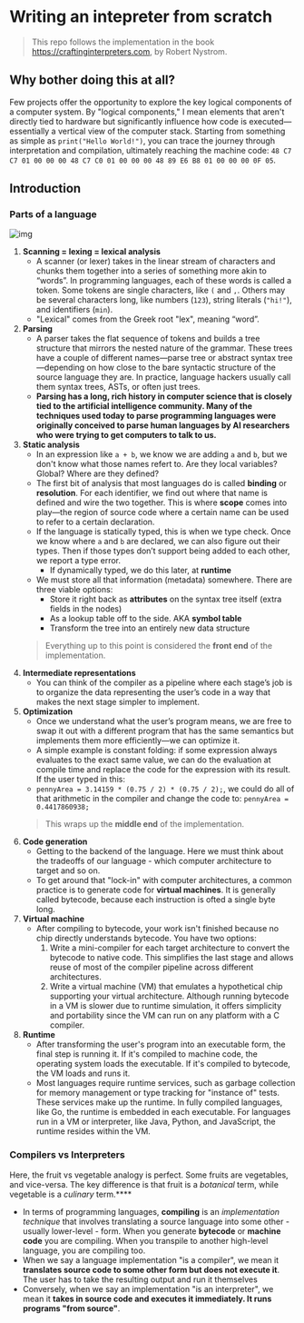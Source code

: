 # Writing an intepreter from scratch

> This repo follows the implementation in the book https://craftinginterpreters.com, by Robert Nystrom.

## Why bother doing this at all?
Few projects offer the opportunity to explore the key logical components of a computer system. By "logical components," I mean elements that aren't directly tied to hardware but significantly influence how code is executed—essentially a vertical view of the computer stack. Starting from something as simple as `print("Hello World!")`, you can trace the journey through interpretation and compilation, ultimately reaching the machine code: `48 C7 C7 01 00 00 00 48 C7 C0 01 00 00 00 48 89 E6 B8 01 00 00 00 0F 05`.

## Introduction
### Parts of a language

![img](https://craftinginterpreters.com/image/a-map-of-the-territory/mountain.png)

1. **Scanning = lexing = lexical analysis**
   -  A scanner (or lexer) takes in the linear stream of characters and chunks them together into a series of something more akin to “words”. In programming languages, each of these words is called a token. Some tokens are single characters, like `(` and `,`. Others may be several characters long, like numbers (`123`), string literals (`"hi!"`), and identifiers (`min`).
   - "Lexical" comes from the Greek root "lex", meaning “word”.
2. **Parsing**
   - A parser takes the flat sequence of tokens and builds a tree structure that mirrors the nested nature of the grammar. These trees have a couple of different names—parse tree or abstract syntax tree—depending on how close to the bare syntactic structure of the source language they are. In practice, language hackers usually call them syntax trees, ASTs, or often just trees.
   - **Parsing has a long, rich history in computer science that is closely tied to the artificial intelligence community. Many of the techniques used today to parse programming languages were originally conceived to parse human languages by AI researchers who were trying to get computers to talk to us.**
3. **Static analysis**
   - In an expression like `a + b`, we know we are adding `a` and `b`, but we don't know what those names refert to. Are they local variables? Global? Where are they defined?
   -  The first bit of analysis that most languages do is called **binding** or **resolution**. For each identifier, we find out where that name is defined and wire the two together. This is where **scope** comes into play—the region of source code where a certain name can be used to refer to a certain declaration.
   - If the language is statically typed, this is when we type check. Once we know where `a` and `b` are declared, we can also figure out their types. Then if those types don’t support being added to each other, we report a type error.
     - If dynamically typed, we do this later, at **runtime**
   - We must store all that information (metadata) somewhere. There are three viable options:
     - Store it right back as **attributes** on the syntax tree itself (extra fields in the nodes)
     - As a lookup table off to the side. AKA **symbol table**
     - Transform the tree into an entirely new data structure
   > Everything up to this point is considered the **front end** of the implementation.
4. **Intermediate representations**
   - You can think of the compiler as a pipeline where each stage’s job is to organize the data representing the user’s code in a way that makes the next stage simpler to implement.
5. **Optimization**
   - Once we understand what the user’s program means, we are free to swap it out with a different program that has the same semantics but implements them more efficiently—we can optimize it.
   - A simple example is constant folding: if some expression always evaluates to the exact same value, we can do the evaluation at compile time and replace the code for the expression with its result. If the user typed in this:
   - `pennyArea = 3.14159 * (0.75 / 2) * (0.75 / 2);`, we could do all of that arithmetic in the compiler and change the code to: `pennyArea = 0.4417860938;`
   > This wraps up the **middle end** of the implementation.
6. **Code generation**
   - Getting to the backend of the language. Here we must think about the tradeoffs of our language - which computer architecture to target and so on.
   - To get around that "lock-in" with computer architectures, a common practice is to generate code for **virtual machines**. It is generally called bytecode, because each instruction is ofted a single byte long.
7. **Virtual machine**
   - After compiling to bytecode, your work isn't finished because no chip directly understands bytecode. You have two options: 
     1. Write a mini-compiler for each target architecture to convert the bytecode to native code. This simplifies the last stage and allows reuse of most of the compiler pipeline across different architectures.
     2. Write a virtual machine (VM) that emulates a hypothetical chip supporting your virtual architecture. Although running bytecode in a VM is slower due to runtime simulation, it offers simplicity and portability since the VM can run on any platform with a C compiler.
8. **Runtime**
   - After transforming the user's program into an executable form, the final step is running it. If it's compiled to machine code, the operating system loads the executable. If it's compiled to bytecode, the VM loads and runs it.
   - Most languages require runtime services, such as garbage collection for memory management or type tracking for "instance of" tests. These services make up the runtime. In fully compiled languages, like Go, the runtime is embedded in each executable. For languages run in a VM or interpreter, like Java, Python, and JavaScript, the runtime resides within the VM.

### Compilers vs Interpreters
Here, the fruit vs vegetable analogy is perfect. Some fruits are vegetables, and vice-versa. The key difference is that fruit is a _botanical_ term, while vegetable is a _culinary_ term.****

- In terms of programming languages, **compiling** is an _implementation technique_ that involves translating a source language into some other - usually lower-level - form. When you generate **bytecode** or **machine code** you are compiling. When you transpile to another high-level language, you are compiling too.
- When we say a language implementation "is a compiler", we mean it **translates source code to some other form but does not execute it**. The user has to take the resulting output and run it themselves
- Conversely, when we say an implementation "is an interpreter", we mean it **takes in source code and executes it immediately. It runs programs "from source"**.